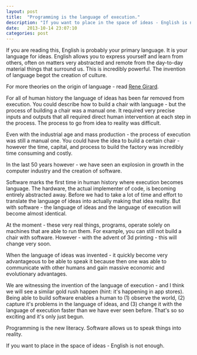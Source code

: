 ```yaml
---
layout: post
title:  "Programming is the language of execution."
description: "If you want to place in the space of ideas - English is not enough."
date:   2013-10-14 23:07:10
categories: post
---
```


If you are reading this, English is probably your primary language. It is your language for ideas. English allows you to express yourself and learn from others, often on matters very abstracted and remote from the day-to-day material things that surround us. This is incredibly powerful. The invention of language begot the creation of culture.

For more theories on the origin of language - read [Rene Girard](http://en.wikipedia.org/wiki/Ren%C3%A9_Girard).

For all of human history the language of ideas has been far removed from execution. You could describe how to build a chair with language - but the process of building a chair was a manual one. It required very precise inputs and outputs that all required direct human intervention at each step in the process. The process to go from idea to reality was difficult.

Even with the industrial age and mass production - the process of execution was still a manual one. You could have the idea to build a certain chair - however the time, capital, and process to build the factory was incredibly time consuming and costly.

In the last 50 years however - we have seen an explosion in growth in the computer industry and the creation of software.

Software marks the first time in human history where execution becomes language. The hardware, the actual implementer of code, is becoming entirely abstracted away. Before we had to take a lot of time and effort to translate the language of ideas into actually making that idea reality.  But with software - the language of ideas and the language of execution will become almost identical.

At the moment - these very real things, programs, operate solely on machines that are able to run them. For example, you can still not build a chair with software. However - with the advent of 3d printing - this will change very soon.

When the language of ideas was invented - it quickly become very advantageous to be able to speak it because then one was able to communicate with other humans and gain massive economic and evolutionary advantages.

We are witnessing the invention of the language of execution - and I think we will see a similar gold rush happen (hint: it's happening in app stores). Being able to build software enables a human to (1) observe the world, (2) capture it's problems in the language of ideas, and (3) change it with the language of execution faster than we have ever seen before. That's so so exciting and it's only just begun.

Programming is the new literacy. Software allows us to speak things into reality.

If you want to place in the space of ideas - English is not enough.
